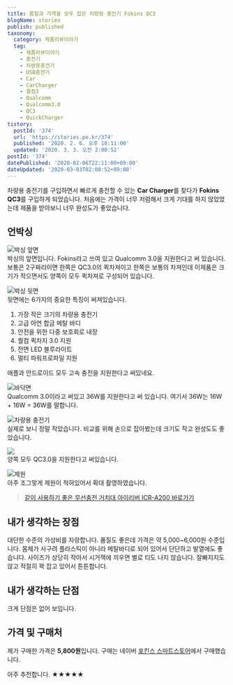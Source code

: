 ```yaml
---
title: 품질과 가격을 모두 잡은 차량용 충전기 Fokins QC3
blogName: stories
publish: published
taxonomy:
  category: 제품리뷰이야기
  tag:
    - 제품리뷰이야기
    - 충전기
    - 차량용충전기
    - USB충전기
    - Car
    - CarCharger
    - 퀄컴3
    - Qualcomm
    - Qualcomm3.0
    - QC3
    - QuickCharger
tistory:
  postId: '374'
  url: 'https://stories.pe.kr/374'
  published: '2020. 2. 6. 오후 10:11:00'
  updated: '2020. 3. 3. 오전 2:08:52'
postId: '374'
datePublished: '2020-02-06T22:11:00+09:00'
dateUpdated: '2020-03-03T02:08:52+09:00'
---
```




차량용 충전기를 구입하면서 빠르게 충전할 수 있는 **Car Charger**를 찾다가  **Fokins QC3**를 구입하게 되었습니다. 처음에는 가격이 너무 저렴해서 크게 기대를 하지 않았었는데 제품을 받아보니 너무 완성도가 좋았습니다. 

## 언박싱  

![박싱 앞면](images/2020-02-06-21-48-03.png)  
박싱의 앞면입니다. Fokins라고 쓰여 있고 Qualcomm 3.0을 지원한다고 써 있습니다. 보통은 2구짜리이면 한쪽은 QC3.0의 퀵차져이고 한쪽은 보통의 차져인데 이제품은 크기가 작으면서도 양쪽이 모두 퀵차져로 구성되어 있습니다. 

![박싱 뒷면](images/2020-02-06-21-51-26.png)   
뒷면에는 6가지의 중요한 특징이 써져있습니다. 
1. 가장 작은 크기의 차량용 충전기
2. 고급 아연 합금 메탈 바디
3. 안전을 위한 다중 보호회로 내장
4. 퀄컴 퀵차지 3.0 지원
5. 전면 LED 블루라이트
6. 멀티 파워프로파일 지원

애플과 안드로이드 모두 고속 충전을 지원한다고 써있네요.

![바닥면](images/2020-02-06-21-55-34.png)  
Qualcomm 3.0이라고 써있고 36W를 지원한다고 써 있습니다. 여기서 36W는 16W + 16W = 36W를 말합니다. 

![차량용 충전기](images/2020-02-06-21-59-06.png)  
실제로 보니 정말 작았습니다. 비교를 위해 손으로 잡아봤는데 크기도 작고 완성도도 좋았습니다. 

![](images/2020-02-06-21-59-55.png)  
양쪽 모두 QC3.0을 지원한다고 써있습니다. 

![제원](images/2020-02-06-22-00-26.png)  
아주 조그맣게 제원이 적혀있어서 확대 촬영하였습니다. 



> [같이 사용하기 좋은 무선충전 거치대 아이리버 ICR-A200 바로가기](https://blog.stories.pe.kr/394)


## 내가 생각하는 장점  
대단한 수준의 가성비를 자랑합니다. 품질도 좋은데 가격은 약 5,000~6,000원 수준입니다. 
몸체가 사구려 플라스틱이 아니라 메탈바디로 되어 있어서 단단하고 발열에도 좋습니다. 
사이즈가 상당히 작아서 시거잭에 끼우면 별로 티도 나지 않습니다. 잘빠지지도 않고 적절히 꽉 잡고 있어서 튼튼합니다.

## 내가 생각하는 단점  
크게 단점은 없어 보입니다. 

## 가격 및 구매처  
제가 구매한 가격은 **5,800원**입니다. 
구매는 네이버 [포킨스 스마트스토어](https://smartstore.naver.com/fokins/products/4765596308)에서 구매했습니다. 


아주 추천합니다. ★★★★★
